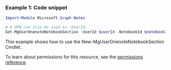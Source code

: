 ### Example 1: Code snippet

```powershellImport-Module Microsoft.Graph.Notes

# A UPN can also be used as -UserId.
Get-MgUserOnenoteNotebookSection -UserId $userId -NotebookId $notebookId
```
This example shows how to use the New-MgUserOnenoteNotebookSection Cmdlet.
To learn about permissions for this resource, see the [permissions reference](/graph/permissions-reference).

